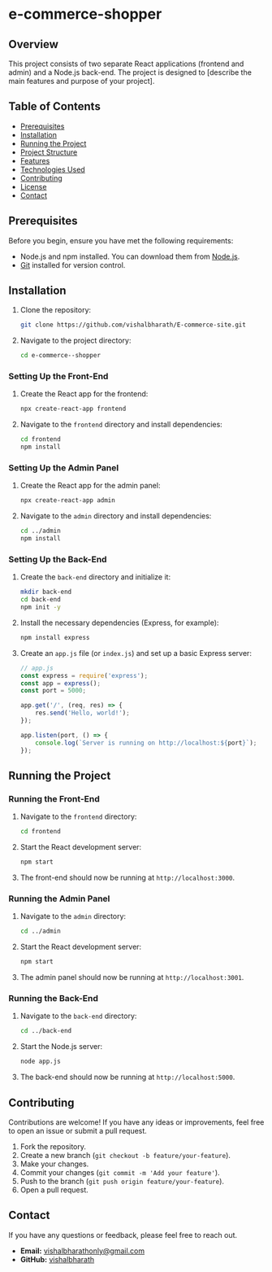 # e-commerce-shopper

## Overview

This project consists of two separate React applications (frontend and admin) and a Node.js back-end. The project is designed to [describe the main features and purpose of your project].

## Table of Contents

- [Prerequisites](#prerequisites)
- [Installation](#installation)
- [Running the Project](#running-the-project)
- [Project Structure](#project-structure)
- [Features](#features)
- [Technologies Used](#technologies-used)
- [Contributing](#contributing)
- [License](#license)
- [Contact](#contact)

## Prerequisites

Before you begin, ensure you have met the following requirements:

- Node.js and npm installed. You can download them from [Node.js](https://nodejs.org/).
- [Git](https://git-scm.com/) installed for version control.

## Installation

1. Clone the repository:

    ```bash
    git clone https://github.com/vishalbharath/E-commerce-site.git
    ```

2. Navigate to the project directory:

    ```bash
    cd e-commerce--shopper
    ```

### Setting Up the Front-End

1. Create the React app for the frontend:

    ```bash
    npx create-react-app frontend
    ```

2. Navigate to the `frontend` directory and install dependencies:

    ```bash
    cd frontend
    npm install
    ```

### Setting Up the Admin Panel

1. Create the React app for the admin panel:

    ```bash
    npx create-react-app admin
    ```

2. Navigate to the `admin` directory and install dependencies:

    ```bash
    cd ../admin
    npm install
    ```

### Setting Up the Back-End

1. Create the `back-end` directory and initialize it:

    ```bash
    mkdir back-end
    cd back-end
    npm init -y
    ```

2. Install the necessary dependencies (Express, for example):

    ```bash
    npm install express
    ```

3. Create an `app.js` file (or `index.js`) and set up a basic Express server:

    ```javascript
    // app.js
    const express = require('express');
    const app = express();
    const port = 5000;

    app.get('/', (req, res) => {
        res.send('Hello, world!');
    });

    app.listen(port, () => {
        console.log(`Server is running on http://localhost:${port}`);
    });
    ```

## Running the Project

### Running the Front-End

1. Navigate to the `frontend` directory:

    ```bash
    cd frontend
    ```

2. Start the React development server:

    ```bash
    npm start
    ```

3. The front-end should now be running at `http://localhost:3000`.

### Running the Admin Panel

1. Navigate to the `admin` directory:

    ```bash
    cd ../admin
    ```

2. Start the React development server:

    ```bash
    npm start
    ```

3. The admin panel should now be running at `http://localhost:3001`.

### Running the Back-End

1. Navigate to the `back-end` directory:

    ```bash
    cd ../back-end
    ```

2. Start the Node.js server:

    ```bash
    node app.js
    ```

3. The back-end should now be running at `http://localhost:5000`.


## Contributing

Contributions are welcome! If you have any ideas or improvements, feel free to open an issue or submit a pull request.

1. Fork the repository.
2. Create a new branch (`git checkout -b feature/your-feature`).
3. Make your changes.
4. Commit your changes (`git commit -m 'Add your feature'`).
5. Push to the branch (`git push origin feature/your-feature`).
6. Open a pull request.



## Contact

If you have any questions or feedback, please feel free to reach out.

- **Email:** vishalbharathonly@gmail.com
- **GitHub:** [vishalbharath](https://github.com/vishalbharath)
